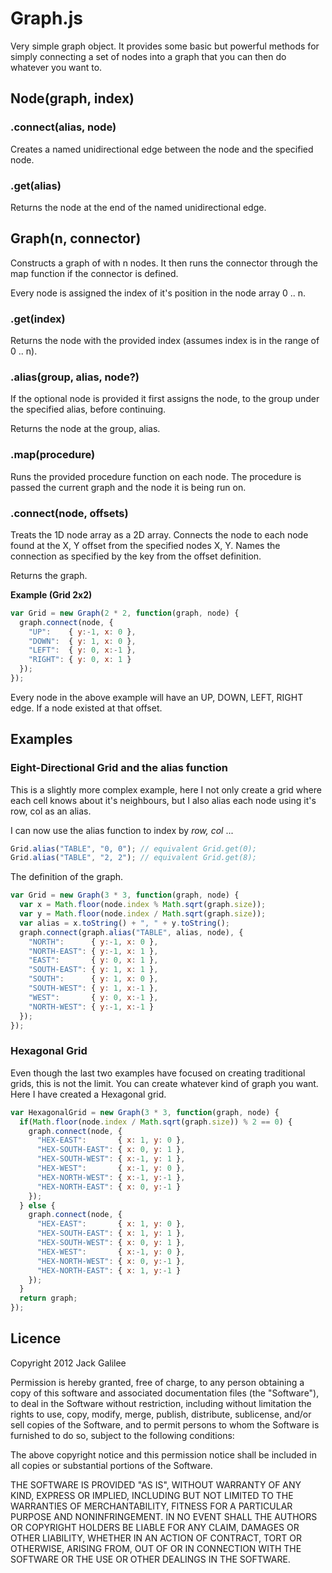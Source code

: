 # Graph.js

Very simple graph object. It provides some basic but powerful methods for simply connecting a set of nodes into a graph that you can then do whatever you want to.

## Node(graph, index)

### .connect(alias, node)

Creates a named unidirectional edge between the node and the specified node.

### .get(alias)

Returns the node at the end of the named unidirectional edge.

## Graph(n, connector)

Constructs a graph of with n nodes. It then runs the connector through the map function if the connector is defined.

Every node is assigned the index of it's position in the node array 0 .. n.

### .get(index)

Returns the node with the provided index (assumes index is in the range of 0 .. n).

### .alias(group, alias, node?)

If the optional node is provided it first assigns the node, to the group under the specified alias, before continuing.

Returns the node at the group, alias.

### .map(procedure)

Runs the provided procedure function on each node. The procedure is passed the current graph and the node it is being run on.

### .connect(node, offsets)

Treats the 1D node array as a 2D array. Connects the node to each node found at the X, Y offset from the specified nodes X, Y. Names the connection as specified by the key from the offset definition.

Returns the graph.

**Example (Grid 2x2)**

````js
var Grid = new Graph(2 * 2, function(graph, node) {
  graph.connect(node, {
    "UP":    { y:-1, x: 0 },
    "DOWN":  { y: 1, x: 0 },
    "LEFT":  { y: 0, x:-1 },
    "RIGHT": { y: 0, x: 1 }
  });
});
````

Every node in the above example will have an UP, DOWN, LEFT, RIGHT edge. If a node existed at that offset.

## Examples

### Eight-Directional Grid and the alias function

This is a slightly more complex example, here I not only create a grid where each cell knows about it's neighbours, but I also alias each node using it's row, col as an alias.

I can now use the alias function to index by _row, col_ ...

````js
Grid.alias("TABLE", "0, 0"); // equivalent Grid.get(0);
Grid.alias("TABLE", "2, 2"); // equivalent Grid.get(8);
````

The definition of the graph.

````js
var Grid = new Graph(3 * 3, function(graph, node) {
  var x = Math.floor(node.index % Math.sqrt(graph.size));
  var y = Math.floor(node.index / Math.sqrt(graph.size));
  var alias = x.toString() + ", " + y.toString();
  graph.connect(graph.alias("TABLE", alias, node), {
    "NORTH":      { y:-1, x: 0 },
    "NORTH-EAST": { y:-1, x: 1 },
    "EAST":       { y: 0, x: 1 },
    "SOUTH-EAST": { y: 1, x: 1 },
    "SOUTH":      { y: 1, x: 0 },
    "SOUTH-WEST": { y: 1, x:-1 },
    "WEST":       { y: 0, x:-1 },
    "NORTH-WEST": { y:-1, x:-1 }
  });
});
````

### Hexagonal Grid

Even though the last two examples have focused on creating traditional grids, this is not the limit. You can create whatever kind of graph you want. Here I have created a Hexagonal grid.

````js
var HexagonalGrid = new Graph(3 * 3, function(graph, node) {
  if(Math.floor(node.index / Math.sqrt(graph.size)) % 2 == 0) {
    graph.connect(node, {
      "HEX-EAST":       { x: 1, y: 0 },
      "HEX-SOUTH-EAST": { x: 0, y: 1 },
      "HEX-SOUTH-WEST": { x:-1, y: 1 },
      "HEX-WEST":       { x:-1, y: 0 },
      "HEX-NORTH-WEST": { x:-1, y:-1 },
      "HEX-NORTH-EAST": { x: 0, y:-1 }
    });
  } else {
    graph.connect(node, {
      "HEX-EAST":       { x: 1, y: 0 },
      "HEX-SOUTH-EAST": { x: 1, y: 1 },
      "HEX-SOUTH-WEST": { x: 0, y: 1 },
      "HEX-WEST":       { x:-1, y: 0 },
      "HEX-NORTH-WEST": { x: 0, y:-1 },
      "HEX-NORTH-EAST": { x: 1, y:-1 }
    });
  }
  return graph;
});
````

## Licence

Copyright 2012 Jack Galilee

Permission is hereby granted, free of charge, to any person obtaining
a copy of this software and associated documentation files (the
"Software"), to deal in the Software without restriction, including
without limitation the rights to use, copy, modify, merge, publish,
distribute, sublicense, and/or sell copies of the Software, and to
permit persons to whom the Software is furnished to do so, subject to
the following conditions:

The above copyright notice and this permission notice shall be
included in all copies or substantial portions of the Software.

THE SOFTWARE IS PROVIDED "AS IS", WITHOUT WARRANTY OF ANY KIND,
EXPRESS OR IMPLIED, INCLUDING BUT NOT LIMITED TO THE WARRANTIES OF
MERCHANTABILITY, FITNESS FOR A PARTICULAR PURPOSE AND
NONINFRINGEMENT. IN NO EVENT SHALL THE AUTHORS OR COPYRIGHT HOLDERS BE
LIABLE FOR ANY CLAIM, DAMAGES OR OTHER LIABILITY, WHETHER IN AN ACTION
OF CONTRACT, TORT OR OTHERWISE, ARISING FROM, OUT OF OR IN CONNECTION
WITH THE SOFTWARE OR THE USE OR OTHER DEALINGS IN THE SOFTWARE.